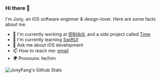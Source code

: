 ### Hi there 👋

I'm Jony, an iOS software enginner & design-lover. Here are some facts about me.

- 💼 I'm currently working at [@Bilibili](https://www.bilibili.com/), and a side project called [Time]()
- 🌱 I'm currently learning [SwiftUI](https://developer.apple.com/xcode/swiftui/)
- 💬 Ask me about iOS development
- 📫 How to reach me: [email](mailto://jony.chunfang@gmail.com)
- 🌍 Pronouns: he/him

<img align="center" src="https://github-readme-stats.vercel.app/api?username=JonyFang&show_icons=true" alt="JonyFang's Github Stats" />
